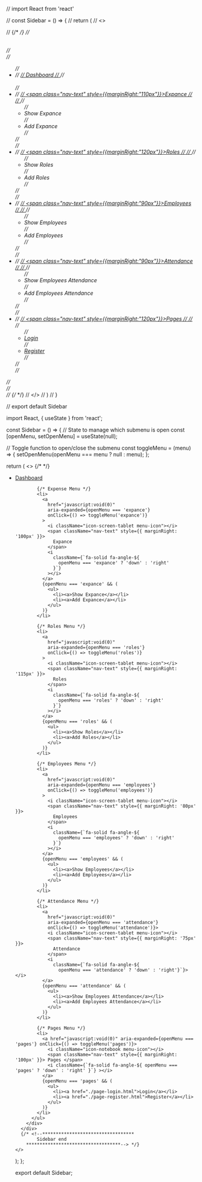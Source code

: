 <!-- # Getting Started with Create React App

This project was bootstrapped with [Create React App](https://github.com/facebook/create-react-app).

## Available Scripts

In the project directory, you can run:

### `npm start`

Runs the app in the development mode.\
Open [http://localhost:3000](http://localhost:3000) to view it in your browser.

The page will reload when you make changes.\
You may also see any lint errors in the console.

### `npm test`

Launches the test runner in the interactive watch mode.\
See the section about [running tests](https://facebook.github.io/create-react-app/docs/running-tests) for more information.

### `npm run build`

Builds the app for production to the `build` folder.\
It correctly bundles React in production mode and optimizes the build for the best performance.

The build is minified and the filenames include the hashes.\
Your app is ready to be deployed!

See the section about [deployment](https://facebook.github.io/create-react-app/docs/deployment) for more information.

### `npm run eject`

**Note: this is a one-way operation. Once you `eject`, you can't go back!**

If you aren't satisfied with the build tool and configuration choices, you can `eject` at any time. This command will remove the single build dependency from your project.

Instead, it will copy all the configuration files and the transitive dependencies (webpack, Babel, ESLint, etc) right into your project so you have full control over them. All of the commands except `eject` will still work, but they will point to the copied scripts so you can tweak them. At this point you're on your own.

You don't have to ever use `eject`. The curated feature set is suitable for small and middle deployments, and you shouldn't feel obligated to use this feature. However we understand that this tool wouldn't be useful if you couldn't customize it when you are ready for it.

## Learn More

You can learn more in the [Create React App documentation](https://facebook.github.io/create-react-app/docs/getting-started).

To learn React, check out the [React documentation](https://reactjs.org/).

### Code Splitting

This section has moved here: [https://facebook.github.io/create-react-app/docs/code-splitting](https://facebook.github.io/create-react-app/docs/code-splitting)

### Analyzing the Bundle Size

This section has moved here: [https://facebook.github.io/create-react-app/docs/analyzing-the-bundle-size](https://facebook.github.io/create-react-app/docs/analyzing-the-bundle-size)

### Making a Progressive Web App

This section has moved here: [https://facebook.github.io/create-react-app/docs/making-a-progressive-web-app](https://facebook.github.io/create-react-app/docs/making-a-progressive-web-app)

### Advanced Configuration

This section has moved here: [https://facebook.github.io/create-react-app/docs/advanced-configuration](https://facebook.github.io/create-react-app/docs/advanced-configuration)

### Deployment

This section has moved here: [https://facebook.github.io/create-react-app/docs/deployment](https://facebook.github.io/create-react-app/docs/deployment)

### `npm run build` fails to minify

This section has moved here: [https://facebook.github.io/create-react-app/docs/troubleshooting#npm-run-build-fails-to-minify](https://facebook.github.io/create-react-app/docs/troubleshooting#npm-run-build-fails-to-minify) -->






























// import React from 'react'

// const Sidebar = () => {
//   return (
//     <>
    
//         {/* <!--**********************************
//             Sidebar start
//         ***********************************--> */}
//         <div class="nk-sidebar">           
//             <div class="nk-nav-scroll">
//                 <ul class="metismenu" id="menu">
//                     <li className='mt-3'>
//                         <a  href="javascript:void(0)" aria-expanded="false">
//                             <i class="icon-speedometer menu-icon"></i><span class="nav-text" >Dashboard</span>
//                         </a>
//                     </li>   
//                     <li>
//                         <a href="javascript:void(0)" aria-expanded="false" >
//                             <i class="icon-screen-tablet menu-icon"></i><span class="nav-text" style={{marginRight:"110px"}}>Expance</span>
//                             <i class="fa-solid fa-angle-right"></i>
//                         </a>
//                         <ul aria-expanded="false">
//                             <li><a >Show Expance</a></li>
//                             <li><a >Add Expance</a></li>
//                         </ul>
//                     </li>
//                     <li>
//                         <a href="javascript:void(0)" aria-expanded="false" >
//                             <i class="icon-screen-tablet menu-icon"></i><span class="nav-text" style={{marginRight:"120px"}}>Roles</span>
//                             <i class="fa-solid fa-angle-right"></i>
//                         </a>
//                         <ul aria-expanded="false">
//                             <li><a >Show Roles</a></li>
//                             <li><a >Add Roles</a></li>
//                         </ul>
//                     </li>
//                     <li>
//                         <a href="javascript:void(0)" aria-expanded="false" >
//                             <i class="icon-screen-tablet menu-icon"></i><span class="nav-text" style={{marginRight:"90px"}}>Employees</span>
//                             <i class="fa-solid fa-angle-right"></i>
//                         </a>
//                         <ul aria-expanded="false">
//                             <li><a >Show Employees</a></li>
//                             <li><a >Add Employees</a></li>
//                         </ul>
//                     </li>
//                     <li>
//                         <a href="javascript:void(0)" aria-expanded="false" >
//                             <i class="icon-screen-tablet menu-icon"></i><span class="nav-text" style={{marginRight:"90px"}}>Attendance</span>
//                             <i class="fa-solid fa-angle-right"></i>
//                         </a>
//                         <ul aria-expanded="false">
//                             <li><a >Show Employees Attendance</a></li>
//                             <li><a >Add Employees Attendance</a></li>
//                         </ul>
//                     </li>
//                     <li>
//                         <a href="javascript:void(0)" aria-expanded="false">
//                             <i class="icon-notebook menu-icon"></i><span class="nav-text" style={{marginRight:"120px"}}>Pages</span>
//                             <i class="fa-solid fa-angle-right"></i>
//                         </a>
//                         <ul aria-expanded="false">
//                             <li><a href="./page-login.html">Login</a></li>
//                             <li><a href="./page-register.html">Register</a></li>
//                         </ul>
//                     </li>
//                 </ul>
//             </div>
//         </div>
//         {/* <!--**********************************
//             Sidebar end
//         ***********************************--> */}
//     </>
//   )
// }

// export default Sidebar

import React, { useState } from 'react';

const Sidebar = () => {
  // State to manage which submenu is open
  const [openMenu, setOpenMenu] = useState(null);

  // Toggle function to open/close the submenu
  const toggleMenu = (menu) => {
    setOpenMenu(openMenu === menu ? null : menu);
  };

  return (
    <>
      {/* <!--**********************************
            Sidebar start
        ***********************************--> */}
      <div className="nk-sidebar">
        <div className="nk-nav-scroll">
          <ul className="metismenu" id="menu">
            <li className="mt-3">
              <a href="javascript:void(0)" aria-expanded="false">
                <i className="icon-speedometer menu-icon"></i>
                <span className="nav-text">Dashboard</span>
              </a>
            </li>

            {/* Expense Menu */}
            <li>
              <a
                href="javascript:void(0)"
                aria-expanded={openMenu === 'expance'}
                onClick={() => toggleMenu('expance')}
              >
                <i className="icon-screen-tablet menu-icon"></i>
                <span className="nav-text" style={{ marginRight: '100px' }}>
                  Expance
                </span>
                <i
                  className={`fa-solid fa-angle-${
                    openMenu === 'expance' ? 'down' : 'right'
                  }`}
                ></i>
              </a>
              {openMenu === 'expance' && (
                <ul>
                  <li><a>Show Expance</a></li>
                  <li><a>Add Expance</a></li>
                </ul>
              )}
            </li>

            {/* Roles Menu */}
            <li>
              <a
                href="javascript:void(0)"
                aria-expanded={openMenu === 'roles'}
                onClick={() => toggleMenu('roles')}
              >
                <i className="icon-screen-tablet menu-icon"></i>
                <span className="nav-text" style={{ marginRight: '115px' }}>
                  Roles
                </span>
                <i
                  className={`fa-solid fa-angle-${
                    openMenu === 'roles' ? 'down' : 'right'
                  }`}
                ></i>
              </a>
              {openMenu === 'roles' && (
                <ul>
                  <li><a>Show Roles</a></li>
                  <li><a>Add Roles</a></li>
                </ul>
              )}
            </li>

            {/* Employees Menu */}
            <li>
              <a
                href="javascript:void(0)"
                aria-expanded={openMenu === 'employees'}
                onClick={() => toggleMenu('employees')}
              >
                <i className="icon-screen-tablet menu-icon"></i>
                <span className="nav-text" style={{ marginRight: '80px' }}>
                  Employees
                </span>
                <i
                  className={`fa-solid fa-angle-${
                    openMenu === 'employees' ? 'down' : 'right'
                  }`}
                ></i>
              </a>
              {openMenu === 'employees' && (
                <ul>
                  <li><a>Show Employees</a></li>
                  <li><a>Add Employees</a></li>
                </ul>
              )}
            </li>

            {/* Attendance Menu */}
            <li>
              <a
                href="javascript:void(0)"
                aria-expanded={openMenu === 'attendance'}
                onClick={() => toggleMenu('attendance')}>
                <i className="icon-screen-tablet menu-icon"></i>
                <span className="nav-text" style={{ marginRight: '75px' }}>
                  Attendance
                </span>
                <i
                  className={`fa-solid fa-angle-${
                    openMenu === 'attendance' ? 'down' : 'right'}`}></i>
              </a>
              {openMenu === 'attendance' && (
                <ul>
                  <li><a>Show Employees Attendance</a></li>
                  <li><a>Add Employees Attendance</a></li>
                </ul>
              )}
            </li>

            {/* Pages Menu */}
            <li>
              <a href="javascript:void(0)" aria-expanded={openMenu === 'pages'} onClick={() => toggleMenu('pages')}>
                <i className="icon-notebook menu-icon"></i>
                <span className="nav-text" style={{ marginRight: '100px' }}> Pages </span>
                <i className={`fa-solid fa-angle-${ openMenu === 'pages' ? 'down' : 'right' }`} ></i>
              </a>
              {openMenu === 'pages' && (
                <ul>
                  <li><a href="./page-login.html">Login</a></li>
                  <li><a href="./page-register.html">Register</a></li>
                </ul>
              )}
            </li>
          </ul>
        </div>
      </div>
      {/* <!--**********************************
            Sidebar end
        ***********************************--> */}
    </>
  );
};

export default Sidebar;












<!-- 000000000000000000000000000000000000 768 is the width breakpoint when sidebar toggle stop working and it opens 000000000000000000000000000000000000 -->








<!-- updates done -->
<!-- 1) implemented sweet alert on ervery page except show page of employee -->
<!-- 2) implemented a select dropdown to search by role status on show role page and removed search by role status from search bar -->
<!-- 3) implemented a select dropdown to search by category status on show category page and removed search by category status from search bar -->


<!-- 

Employee Side 
1)salary module
....)can see history of his salary filtering by month
2)attendance module
....)can add attendance and see history of his attendance filtering by month and year
3)profile
....)can read only his profile 

Admin Side 
1)salary module
....) admin should be able to add salary , view salary , print salary history of a specific user
2)attendance module
....)view attendance of any user 
 

 -->
